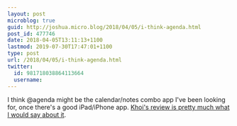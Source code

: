 ```yaml
---
layout: post
microblog: true
guid: http://joshua.micro.blog/2018/04/05/i-think-agenda.html
post_id: 477746
date: 2018-04-05T13:11:13+1100
lastmod: 2019-07-30T17:47:01+1100
type: post
url: /2018/04/05/i-think-agenda.html
twitter:
  id: 981718038864113664
  username: 
---
```

I think @agenda might be the calendar/notes combo app I've been looking for, once there's a good iPad/iPhone app. [Khoi's review is pretty much what I would say about it](https://www.subtraction.com/2018/03/14/why-doesnt-every-notes-app-work-like-agenda/).
